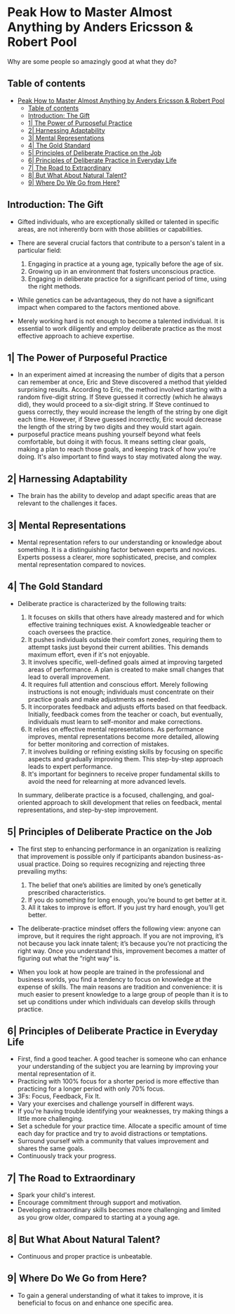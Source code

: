 # Peak How to Master Almost Anything by Anders Ericsson & Robert Pool

Why are some people so amazingly good at what they do?

## Table of contents

- [Peak How to Master Almost Anything by Anders Ericsson \& Robert Pool](#peak-how-to-master-almost-anything-by-anders-ericsson--robert-pool)
  - [Table of contents](#table-of-contents)
  - [Introduction: The Gift](#introduction-the-gift)
  - [1| The Power of Purposeful Practice](#1-the-power-of-purposeful-practice)
  - [2| Harnessing Adaptability](#2-harnessing-adaptability)
  - [3| Mental Representations](#3-mental-representations)
  - [4| The Gold Standard](#4-the-gold-standard)
  - [5| Principles of Deliberate Practice on the Job](#5-principles-of-deliberate-practice-on-the-job)
  - [6| Principles of Deliberate Practice in Everyday Life](#6-principles-of-deliberate-practice-in-everyday-life)
  - [7| The Road to Extraordinary](#7-the-road-to-extraordinary)
  - [8| But What About Natural Talent?](#8-but-what-about-natural-talent)
  - [9| Where Do We Go from Here?](#9-where-do-we-go-from-here)

## Introduction: The Gift

- Gifted individuals, who are exceptionally skilled or talented in specific areas, are not inherently born with those abilities or capabilities.
- There are several crucial factors that contribute to a person's talent in a particular field:

  1. Engaging in practice at a young age, typically before the age of six.
  2. Growing up in an environment that fosters unconscious practice.
  3. Engaging in deliberate practice for a significant period of time, using the right methods.

- While genetics can be advantageous, they do not have a significant impact when compared to the factors mentioned above.
- Merely working hard is not enough to become a talented individual. It is essential to work diligently and employ deliberate practice as the most effective approach to achieve expertise.

## 1| The Power of Purposeful Practice

- In an experiment aimed at increasing the number of digits that a person can remember at once, Eric and Steve discovered a method that yielded surprising results. According to Eric, the method involved starting with a random five-digit string. If Steve guessed it correctly (which he always did), they would proceed to a six-digit string. If Steve continued to guess correctly, they would increase the length of the string by one digit each time. However, if Steve guessed incorrectly, Eric would decrease the length of the string by two digits and they would start again.
- purposeful practice means pushing yourself beyond what feels comfortable, but doing it with focus. It means setting clear goals, making a plan to reach those goals, and keeping track of how you're doing. It's also important to find ways to stay motivated along the way.

## 2| Harnessing Adaptability

- The brain has the ability to develop and adapt specific areas that are relevant to the challenges it faces.

## 3| Mental Representations

- Mental representation refers to our understanding or knowledge about something. It is a distinguishing factor between experts and novices. Experts possess a clearer, more sophisticated, precise, and complex mental representation compared to novices.

## 4| The Gold Standard

- Deliberate practice is characterized by the following traits:

  1. It focuses on skills that others have already mastered and for which effective training techniques exist. A knowledgeable teacher or coach oversees the practice.
  1. It pushes individuals outside their comfort zones, requiring them to attempt tasks just beyond their current abilities. This demands maximum effort, even if it's not enjoyable.
  1. It involves specific, well-defined goals aimed at improving targeted areas of performance. A plan is created to make small changes that lead to overall improvement.
  1. It requires full attention and conscious effort. Merely following instructions is not enough; individuals must concentrate on their practice goals and make adjustments as needed.
  1. It incorporates feedback and adjusts efforts based on that feedback. Initially, feedback comes from the teacher or coach, but eventually, individuals must learn to self-monitor and make corrections.
  1. It relies on effective mental representations. As performance improves, mental representations become more detailed, allowing for better monitoring and correction of mistakes.
  1. It involves building or refining existing skills by focusing on specific aspects and gradually improving them. This step-by-step approach leads to expert performance.
  1. It's important for beginners to receive proper fundamental skills to avoid the need for relearning at more advanced levels.

  In summary, deliberate practice is a focused, challenging, and goal-oriented approach to skill development that relies on feedback, mental representations, and step-by-step improvement.

## 5| Principles of Deliberate Practice on the Job

- The first step to enhancing performance in an organization is realizing that improvement is possible only if participants abandon business-as-usual practice. Doing so requires recognizing and rejecting three prevailing myths:

  1. The belief that one’s abilities are limited by one’s genetically prescribed characteristics.
  1. If you do something for long enough, you’re bound to get better at it.
  1. All it takes to improve is effort. If you just try hard enough, you’ll get better.

- The deliberate-practice mindset offers the following view: anyone can improve, but it requires the right approach. If you are not improving, it’s not because you lack innate talent; it’s because you’re not practicing the right way. Once you understand this, improvement becomes a matter of figuring out what the “right way” is.

- When you look at how people are trained in the professional and business worlds, you find a tendency to focus on knowledge at the expense of skills. The main reasons are tradition and convenience: it is much easier to present knowledge to a large group of people than it is to set up conditions under which individuals can develop skills through practice.

## 6| Principles of Deliberate Practice in Everyday Life

- First, find a good teacher. A good teacher is someone who can enhance your understanding of the subject you are learning by improving your mental representation of it.
- Practicing with 100% focus for a shorter period is more effective than practicing for a longer period with only 70% focus.
- 3Fs: Focus, Feedback, Fix It.
- Vary your exercises and challenge yourself in different ways.
- If you're having trouble identifying your weaknesses, try making things a little more challenging.
- Set a schedule for your practice time. Allocate a specific amount of time each day for practice and try to avoid distractions or temptations.
- Surround yourself with a community that values improvement and shares the same goals.
- Continuously track your progress.

## 7| The Road to Extraordinary

- Spark your child's interest.
- Encourage commitment through support and motivation.
- Developing extraordinary skills becomes more challenging and limited as you grow older, compared to starting at a young age.

## 8| But What About Natural Talent?

- Continuous and proper practice is unbeatable.

## 9| Where Do We Go from Here?

- To gain a general understanding of what it takes to improve, it is beneficial to focus on and enhance one specific area.
